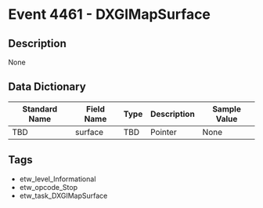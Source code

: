# Event 4461 - DXGIMapSurface

## Description
None

## Data Dictionary
|Standard Name|Field Name|Type|Description|Sample Value|
|---|---|---|---|---|
|TBD|surface|TBD|Pointer|None|None|

## Tags
* etw_level_Informational
* etw_opcode_Stop
* etw_task_DXGIMapSurface